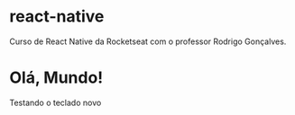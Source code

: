 # react-native
 Curso de React Native da Rocketseat com o professor Rodrigo Gonçalves.

<h1>Olá, Mundo!</h1>
<p>Testando o teclado novo</p>
